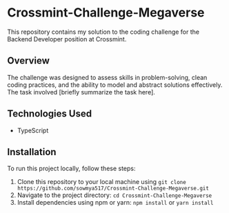# Crossmint-Challenge-Megaverse

This repository contains my solution to the coding challenge for the Backend Developer position at Crossmint.

## Overview

The challenge was designed to assess skills in problem-solving, clean coding practices, and the ability to model and abstract solutions effectively. The task involved [briefly summarize the task here].

## Technologies Used

- TypeScript

## Installation

To run this project locally, follow these steps:

1. Clone this repository to your local machine using `git clone https://github.com/sowmya517/Crossmint-Challenge-Megaverse.git`
2. Navigate to the project directory: `cd Crossmint-Challenge-Megaverse`
3. Install dependencies using npm or yarn: `npm install` or `yarn install`


